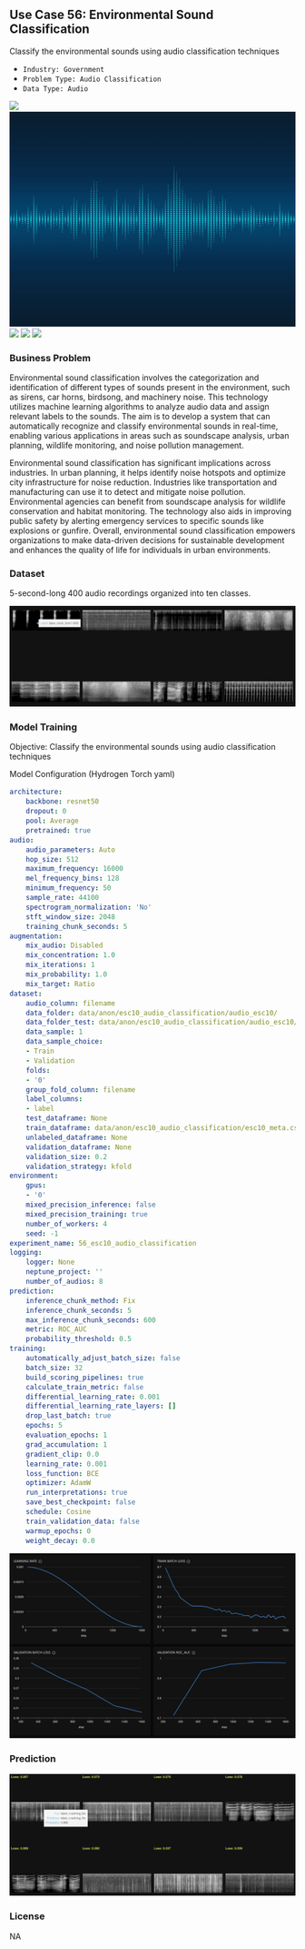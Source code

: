 ## Use Case 56: Environmental Sound Classification

Classify the environmental sounds using audio classification techniques

- `Industry: Government`
- `Problem Type: Audio Classification`
- `Data Type: Audio`

![](https://github.com/h2oai/ht-catalog/blob/646864e3c695f7c721514159bd6c59520dab7438/Assets/use-cases/environmental_sounds/cover.png)
![](https://github.com/h2oai/ht-catalog/blob/646864e3c695f7c721514159bd6c59520dab7438/Assets/use-cases/environmental_sounds/cover.jpg)
![](https://github.com/h2oai/ht-catalog/blob/646864e3c695f7c721514159bd6c59520dab7438/Assets/use-cases/environmental_sounds/cover.jpeg)
![](https://github.com/h2oai/ht-catalog/blob/646864e3c695f7c721514159bd6c59520dab7438/Assets/use-cases/environmental_sounds/cover.webp)
![](https://github.com/h2oai/ht-catalog/blob/646864e3c695f7c721514159bd6c59520dab7438/Assets/use-cases/environmental_sounds/cover)

### Business Problem 

Environmental sound classification involves the categorization and identification of different types of sounds present in the environment, such as sirens, car horns, birdsong, and machinery noise. This technology utilizes machine learning algorithms to analyze audio data and assign relevant labels to the sounds. The aim is to develop a system that can automatically recognize and classify environmental sounds in real-time, enabling various applications in areas such as soundscape analysis, urban planning, wildlife monitoring, and noise pollution management.

Environmental sound classification has significant implications across industries. In urban planning, it helps identify noise hotspots and optimize city infrastructure for noise reduction. Industries like transportation and manufacturing can use it to detect and mitigate noise pollution. Environmental agencies can benefit from soundscape analysis for wildlife conservation and habitat monitoring. The technology also aids in improving public safety by alerting emergency services to specific sounds like explosions or gunfire. Overall, environmental sound classification empowers organizations to make data-driven decisions for sustainable development and enhances the quality of life for individuals in urban environments.

### Dataset

5-second-long 400 audio recordings organized into ten classes.

![train data](https://github.com/h2oai/ht-catalog/blob/646864e3c695f7c721514159bd6c59520dab7438/Assets/use-cases/environmental_sounds/train%20data.png)

### Model Training

Objective: Classify the environmental sounds using audio classification techniques

Model Configuration (Hydrogen Torch yaml)

```yaml
architecture:
    backbone: resnet50
    dropout: 0
    pool: Average
    pretrained: true
audio:
    audio_parameters: Auto
    hop_size: 512
    maximum_frequency: 16000
    mel_frequency_bins: 128
    minimum_frequency: 50
    sample_rate: 44100
    spectrogram_normalization: 'No'
    stft_window_size: 2048
    training_chunk_seconds: 5
augmentation:
    mix_audio: Disabled
    mix_concentration: 1.0
    mix_iterations: 1
    mix_probability: 1.0
    mix_target: Ratio
dataset:
    audio_column: filename
    data_folder: data/anon/esc10_audio_classification/audio_esc10/
    data_folder_test: data/anon/esc10_audio_classification/audio_esc10/
    data_sample: 1
    data_sample_choice:
    - Train
    - Validation
    folds:
    - '0'
    group_fold_column: filename
    label_columns:
    - label
    test_dataframe: None
    train_dataframe: data/anon/esc10_audio_classification/esc10_meta.csv
    unlabeled_dataframe: None
    validation_dataframe: None
    validation_size: 0.2
    validation_strategy: kfold
environment:
    gpus:
    - '0'
    mixed_precision_inference: false
    mixed_precision_training: true
    number_of_workers: 4
    seed: -1
experiment_name: 56_esc10_audio_classification
logging:
    logger: None
    neptune_project: ''
    number_of_audios: 8
prediction:
    inference_chunk_method: Fix
    inference_chunk_seconds: 5
    max_inference_chunk_seconds: 600
    metric: ROC_AUC
    probability_threshold: 0.5
training:
    automatically_adjust_batch_size: false
    batch_size: 32
    build_scoring_pipelines: true
    calculate_train_metric: false
    differential_learning_rate: 0.001
    differential_learning_rate_layers: []
    drop_last_batch: true
    epochs: 5
    evaluation_epochs: 1
    grad_accumulation: 1
    gradient_clip: 0.0
    learning_rate: 0.001
    loss_function: BCE
    optimizer: AdamW
    run_interpretations: true
    save_best_checkpoint: false
    schedule: Cosine
    train_validation_data: false
    warmup_epochs: 0
    weight_decay: 0.0

```

![chart](https://github.com/h2oai/ht-catalog/blob/646864e3c695f7c721514159bd6c59520dab7438/Assets/use-cases/environmental_sounds/chart.png)


### Prediction

![Predictions](https://github.com/h2oai/ht-catalog/blob/646864e3c695f7c721514159bd6c59520dab7438/Assets/use-cases/environmental_sounds/Validation%20Predictions.png)

### License

NA
